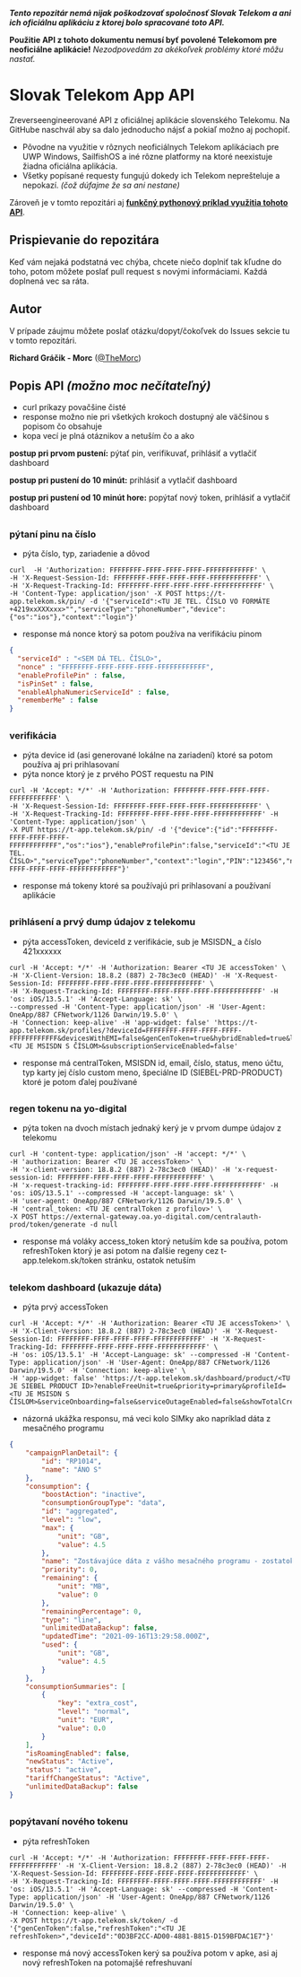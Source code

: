***Tento repozitár nemá nijak poškodzovať spoločnosť Slovak Telekom a ani ich oficiálnu aplikáciu z ktorej bolo spracované toto API.***

**Použitie API z tohoto dokumentu nemusí byť povolené Telekomom pre neoficiálne aplikácie!** *Nezodpovedám za akékoľvek problémy ktoré môžu nastať.*

# Slovak Telekom App API
Zreverseengineerované API z oficiálnej aplikácie slovenského Telekomu. Na GitHube naschvál aby sa dalo jednoducho nájsť a pokiaľ možno aj pochopiť.

* Pôvodne na využitie v rôznych neoficiálnych Telekom aplikáciach pre UWP Windows, SailfishOS a iné rôzne platformy na ktoré neexistuje žiadna oficiálna aplikácia.
* Všetky popísané requesty fungujú dokedy ich Telekom neprešteluje a nepokazí. *(čož dúfajme že sa ani nestane)*

Zároveň je v tomto repozitári aj **[funkčný pythonový príklad využitia tohoto API](https://github.com/TheMorc/telekom-api/blob/main/telekom.py)**.

## Prispievanie do repozitára
Keď vám nejaká podstatná vec chýba, chcete niečo doplniť tak kľudne do toho, potom môžete poslať pull request s novými informáciami.
Každá doplnená vec sa ráta.

## Autor
V prípade záujmu môžete poslať otázku/dopyt/čokoľvek do Issues sekcie tu v tomto repozitári.

**Richard Gráčik - Morc** ([@TheMorc](https://github.com/TheMorc))

## Popis API *(možno moc nečítateľný)*
* curl príkazy povačšine čisté
* response možno nie pri všetkých krokoch dostupný ale väčšinou s popisom čo obsahuje 
* kopa vecí je plná otáznikov a netuším čo a ako

**postup pri prvom pustení:** pýtať pin, verifikuvať, prihlásiť a vytlačiť dashboard

**postup pri pustení do 10 minút:** prihlásiť a vytlačiť dashboard

**postup pri pustení od 10 minút hore:** popýtať nový token, prihlásiť a vytlačiť dashboard
## 

### pýtaní pinu na číslo
* pýta číslo, typ, zariadenie a dôvod
```shell
curl  -H 'Authorization: FFFFFFFF-FFFF-FFFF-FFFF-FFFFFFFFFFFF' \
-H 'X-Request-Session-Id: FFFFFFFF-FFFF-FFFF-FFFF-FFFFFFFFFFFF' \
-H 'X-Request-Tracking-Id: FFFFFFFF-FFFF-FFFF-FFFF-FFFFFFFFFFFF' \
-H 'Content-Type: application/json' -X POST https://t-app.telekom.sk/pin/ -d '{"serviceId":<TU JE TEL. ČÍSLO VO FORMÁTE +4219xxXXXxxx>"","serviceType":"phoneNumber","device":{"os":"ios"},"context":"login"}'
```
* response má nonce ktorý sa potom používa na verifikáciu pinom
```json
{
  "serviceId" : "<SEM DÁ TEL. ČÍSLO>",
  "nonce" : "FFFFFFFF-FFFF-FFFF-FFFF-FFFFFFFFFFFF",
  "enableProfilePin" : false,
  "isPinSet" : false,
  "enableAlphaNumericServiceId" : false,
  "rememberMe" : false
}
```

##

### verifikácia
* pýta device id (asi generované lokálne na zariadení) ktoré sa potom používa aj pri prihlasovaní
* pýta nonce ktorý je z prvého POST requestu na PIN
```shell
curl -H 'Accept: */*' -H 'Authorization: FFFFFFFF-FFFF-FFFF-FFFF-FFFFFFFFFFFF' \
-H 'X-Request-Session-Id: FFFFFFFF-FFFF-FFFF-FFFF-FFFFFFFFFFFF' \
-H 'X-Request-Tracking-Id: FFFFFFFF-FFFF-FFFF-FFFF-FFFFFFFFFFFF' -H 'Content-Type: application/json' \
-X PUT https://t-app.telekom.sk/pin/ -d '{"device":{"id":"FFFFFFFF-FFFF-FFFF-FFFF-FFFFFFFFFFFF","os":"ios"},"enableProfilePin":false,"serviceId":"<TU JE TEL. ČÍSLO>","serviceType":"phoneNumber","context":"login","PIN":"123456","nonce":"FFFFFFFF-FFFF-FFFF-FFFF-FFFFFFFFFFFF"}'
```
* response má tokeny ktoré sa používajú pri prihlasovaní a používaní aplikácie

##

### prihlásení a prvý dump údajov z telekomu
* pýta accessToken, deviceId z verifikácie, sub je MSISDN_ a číslo 421xxxxxx
```shell
curl -H 'Accept: */*' -H 'Authorization: Bearer <TU JE accessToken' \
-H 'X-Client-Version: 18.8.2 (887) 2-78c3ec0 (HEAD)' -H 'X-Request-Session-Id: FFFFFFFF-FFFF-FFFF-FFFF-FFFFFFFFFFFF' \
-H 'X-Request-Tracking-Id: FFFFFFFF-FFFF-FFFF-FFFF-FFFFFFFFFFFF' -H 'os: iOS/13.5.1' -H 'Accept-Language: sk' \
--compressed -H 'Content-Type: application/json' -H 'User-Agent: OneApp/887 CFNetwork/1126 Darwin/19.5.0' \
-H 'Connection: keep-alive' -H 'app-widget: false' 'https://t-app.telekom.sk/profiles/?deviceId=FFFFFFFF-FFFF-FFFF-FFFF-FFFFFFFFFFFF&devicesWithEMI=false&genCenToken=true&hybridEnabled=true&loyaltyEnabled=false&sub=<TU JE MSISDN S ČÍSLOM>&subscriptionServiceEnabled=false'
```
* response má centralToken, MSISDN id, email, číslo, status, meno účtu, typ karty jej číslo custom meno, špeciálne ID (SIEBEL-PRD-PRODUCT) ktoré je potom ďalej používané 

##

### regen tokenu na yo-digital
* pýta token na dvoch místach jednaký kerý je v prvom dumpe údajov z telekomu
```shell
curl -H 'content-type: application/json' -H 'accept: */*' \
-H 'authorization: Bearer <TU JE accessToken>' \
-H 'x-client-version: 18.8.2 (887) 2-78c3ec0 (HEAD)' -H 'x-request-session-id: FFFFFFFF-FFFF-FFFF-FFFF-FFFFFFFFFFFF' \
-H 'x-request-tracking-id: FFFFFFFF-FFFF-FFFF-FFFF-FFFFFFFFFFFF' -H 'os: iOS/13.5.1' --compressed -H 'accept-language: sk' \
-H 'user-agent: OneApp/887 CFNetwork/1126 Darwin/19.5.0' \
-H 'central_token: <TU JE centralToken z profilov>' \
-X POST https://external-gateway.oa.yo-digital.com/centralauth-prod/token/generate -d null
```
* response má voláky access_token ktorý netuším kde sa používa, potom refreshToken ktorý je asi potom na ďalšie regeny cez t-app.telekom.sk/token stránku, ostatok netuším                

##

### telekom dashboard (ukazuje dáta)
* pýta prvý accessToken
```shell
curl -H 'Accept: */*' -H 'Authorization: Bearer <TU JE accessToken>' \
-H 'X-Client-Version: 18.8.2 (887) 2-78c3ec0 (HEAD)' -H 'X-Request-Session-Id: FFFFFFFF-FFFF-FFFF-FFFF-FFFFFFFFFFFF' -H 'X-Request-Tracking-Id: FFFFFFFF-FFFF-FFFF-FFFF-FFFFFFFFFFFF' \
-H 'os: iOS/13.5.1' -H 'Accept-Language: sk' --compressed -H 'Content-Type: application/json' -H 'User-Agent: OneApp/887 CFNetwork/1126 Darwin/19.5.0' -H 'Connection: keep-alive' \
-H 'app-widget: false' 'https://t-app.telekom.sk/dashboard/product/<TU JE SIEBEL PRODUCT ID>?enableFreeUnit=true&priority=primary&profileId=<TU JE MSISDN S ČÍSLOM>&serviceOnboarding=false&serviceOutageEnabled=false&showTotalCreditBalance=true&showUnlimited=true'
```
* názorná ukážka responsu, má veci kolo SIMky ako napríklad dáta z mesačného programu
```json
{
    "campaignPlanDetail": {
        "id": "RP1014",
        "name": "ÁNO S"
    },
    "consumption": {
        "boostAction": "inactive",
        "consumptionGroupType": "data",
        "id": "aggregated",
        "level": "low",
        "max": {
            "unit": "GB",
            "value": 4.5
        },
        "name": "Zostávajúce dáta z vášho mesačného programu - zostatok",
        "priority": 0,
        "remaining": {
            "unit": "MB",
            "value": 0
        },
        "remainingPercentage": 0,
        "type": "line",
        "unlimitedDataBackup": false,
        "updatedTime": "2021-09-16T13:29:58.000Z",
        "used": {
            "unit": "GB",
            "value": 4.5
        }
    },
    "consumptionSummaries": [
        {
            "key": "extra_cost",
            "level": "normal",
            "unit": "EUR",
            "value": 0.0
        }
    ],
    "isRoamingEnabled": false,
    "newStatus": "Active",
    "status": "active",
    "tariffChangeStatus": "Active",
    "unlimitedDataBackup": false
}
```

##
### popýtavaní nového tokenu
* pýta refreshToken
```shell
curl -H 'Accept: */*' -H 'Authorization: FFFFFFFF-FFFF-FFFF-FFFF-FFFFFFFFFFFF' -H 'X-Client-Version: 18.8.2 (887) 2-78c3ec0 (HEAD)' -H 'X-Request-Session-Id: FFFFFFFF-FFFF-FFFF-FFFF-FFFFFFFFFFFF' \
-H 'X-Request-Tracking-Id: FFFFFFFF-FFFF-FFFF-FFFF-FFFFFFFFFFFF' -H 'os: iOS/13.5.1' -H 'Accept-Language: sk' --compressed -H 'Content-Type: application/json' -H 'User-Agent: OneApp/887 CFNetwork/1126 Darwin/19.5.0' \
-H 'Connection: keep-alive' \
-X POST https://t-app.telekom.sk/token/ -d '{"genCenToken":false,"refreshToken":"<TU JE refreshToken>","deviceId":"0D3BF2CC-AD00-4881-B815-D159BFDAC1E7"}'
```
* response má nový accessToken kerý sa používa potom v apke, asi aj nový refreshToken na potomajšé refreshuvaní
